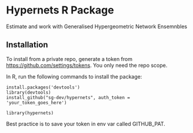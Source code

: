 # Hypernets R Package
Estimate and work with Generalised Hypergeometric Network Ensemnbles

## Installation
To install from a private repo, generate a token from https://github.com/settings/tokens. 
You only need the repo scope.

In R, run the following commands to install the package:
```
install.packages('devtools')
library(devtools)
install_github("sg-dev/hypernets", auth_token = 'your_token_goes_here')

library(hypernets)
```
Best practice is to save your token in env var called GITHUB_PAT.
